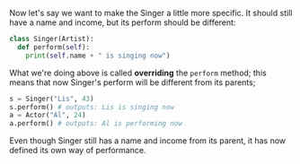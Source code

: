 Now let's say we want to make the Singer a little more specific. It should still have a name and income, but its perform should be different:

```python
class Singer(Artist):
  def perform(self):
    print(self.name + " is singing now") 
```

What we're doing above is called **overriding** the `perform` method; this means that now Singer's perform will be different from its parents;

```python
s = Singer("Lis", 43) 
s.perform() # outputs: Lis is singing now
a = Actor("Al", 24) 
a.perform() # outputs: Al is performing now 
```

Even though Singer still has a name and income from its parent, it has now defined its own way of performance.


